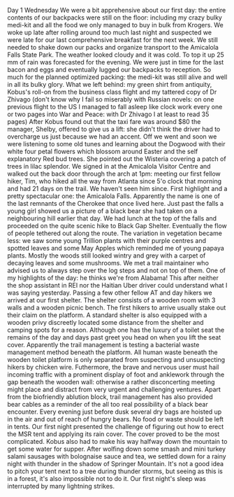 Day 1 Wednesday
We were a bit apprehensive about our first day: the entire contents of our backpacks were still on the floor: including my crazy bulky medi-kit and all the food we only managed to buy in bulk from Krogers. We woke up late after rolling around too much last night and suspected we were late for our last comprehensive breakfast for the next week. We still needed to shake down our packs and organize transport to the Amicalola Falls State Park. The weather looked cloudy and it was cold. To top it up 25 mm of rain was forecasted for the evening. We were just in time for the last bacon and eggs and eventually lugged our backpacks to reception. So much for the planned optimized packing: the medi-kit was still alive and well in all its bulky glory. What we left behind: my green shirt from antiquity, Kobus's roll-on from the business class flight and my tattered copy of Dr Zhivago (don't know why I fail so miserably with Russian novels: on one previous flight to the US I managed to fall asleep like clock work every one or two pages into War and Peace: with Dr Zhivago I at least to read 35 pages) After Kobus found out that the taxi fare was around $80 the manager,  Shelby, offered to give us a lift: she didn't think the driver had to overcharge us just because we had an accent. Off we went and soon we were listening to some old tunes and learning about the Dogwood with their white four petal flowers which blossom around Easter and the self explanatory Red bud trees. She pointed out the Wisteria covering a patch of trees in lilac splendor. We signed in at the Amicalola Visitor Centre and walked out the back door through the arch at 1pm: meeting our first fellow hiker, Tim, who hiked all the way from Atlanta since 5'o clock that morning and had 21 days on the trail. We haven't seen him since. First highlight and a pretty spectacular one: the Amicalola Falls. Apparently the name is one of the last remnants of the Cherokee that once lived here. Just past the falls a young girl showed us a picture of a black bear she had taken on a neighbouring hill earlier that day. We had lunch at the top of the falls and proceeded on the quite scenic hike to Black Gap Shelter. Eventually the flow of people tethered out along the route. The variation in vegetation became less: we saw some young Trillion plants with their purple centres and spotted leaves and some May Apples which reminded me of young papaya plants. Mostly the woods still looked wintry and grey with a carpet of decaying leaves and some mushrooms. We met a trail maintainer who advised us to always step over the log steps and not on top of them. One of my highlights of the day: he thinks we're from Alabama! This after neither the shop assistant in REI nor the Haitian Uber driver could understand what I was saying yesterday. Passing a few other fellow AT and day hikers we arrived at our first shelter. The shelter consists of a wooden room with 3 walls and a wooden picnic bench.  The first hikers to arrive usually stake out their claim on the platform. A standard shelter is also equipped with a wooden privy discreetly located some distance from the shelter and camping spots for a reason. Although one has the luxury of a toilet seat the remains of the day and days past greet you head on when you lift the seat cover. Apparently the trail management is testing a bacterial waste management method beneath the platform. All human waste beneath the wooden toilet platform is only separated from suspecting and unsuspecting hikers by chicken wire. Futhermore, the brave and nervous user must hail incoming traffic with a prominent display of foot and anklework through the gap beneath the wooden wall: otherwise a rather disconcerting meeting might place and distract from very urgent and challenging ventures. Apart from the biofriendly ablution block, trail management has also provided bear cables as a reminder of the all too real possibility of a black bear encounter. Every evening just before dusk several dry bags are hoisted up in the air and out of reach of hungry bears. No food or waste should be left in tents. 
Our first night presented the challenge of figuring out how to erect the MSR tent and applying its rain cover. The cover proved to be the most complicated. Kobus also had to make his way halfway down the mountain to get some water for supper. After wolfing down some smash and mini turkey salami sausages with bolognaise sauce and tea, we settled down for a rainy night with thunder in the shadow of Springer Mountain. It's not a good idea to pitch your tent next to a tree during thunder storms, but seeing as this is in a forest, it's also impossible not to do it. Our first night's sleep was interrupted by many lightning strikes.
